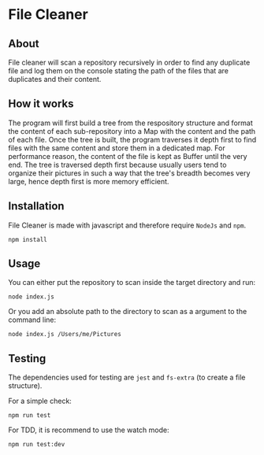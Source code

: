 # File Cleaner

## About

File cleaner will scan a repository recursively in order to find any duplicate file and log them on the console stating the
path of the files that are duplicates and their content.

## How it works

The program will first build a tree from the respository structure and format the content of each sub-repository into a Map with the content and the path of each file.
Once the tree is built, the program traverses it depth first to find files with the same content and store them in a dedicated map.
For performance reason, the content of the file is kept as Buffer until the very end. The tree is traversed depth first because usually users tend to organize their pictures in such a way that the tree's breadth becomes very large, hence depth first is more memory efficient.

## Installation

File Cleaner is made with javascript and therefore require `NodeJs` and `npm`.

```
npm install
```

## Usage

You can either put the repository to scan inside the target directory and run:

```
node index.js
```

Or you add an absolute path to the directory to scan as a argument to the command line:

```
node index.js /Users/me/Pictures
```

## Testing

The dependencies used for testing are `jest` and `fs-extra` (to create a file structure).

For a simple check:

```
npm run test
```

For TDD, it is recommend to use the watch mode:

```
npm run test:dev
```
